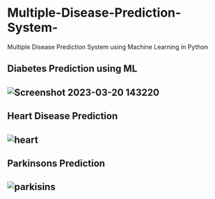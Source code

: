 # Multiple-Disease-Prediction-System-
Multiple Disease Prediction System using Machine Learning in Python
 <h2>Diabetes Prediction using ML<h2>
 

![Screenshot 2023-03-20 143220](https://user-images.githubusercontent.com/69758727/226294387-8ad0f104-711b-415e-bfeb-a750713b4205.png)

<h2>Heart Disease Prediction <h2>

 
 ![heart](https://user-images.githubusercontent.com/69758727/226294504-6b1b0c4b-1f33-45d3-8826-b51e78001303.png)

<h2>Parkinsons Prediction <h2>

 
 
![parkisins](https://user-images.githubusercontent.com/69758727/226294545-f984c034-7557-400c-af6c-0f60f5345b37.png)
